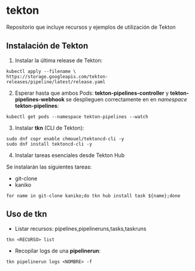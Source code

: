 # tekton
Repositorio que incluye recursos y ejemplos de utilización de Tekton

## Instalación de Tekton

1. Instalar la última release de Tekton:

```
kubectl apply --filename \
https://storage.googleapis.com/tekton-releases/pipeline/latest/release.yaml
```

2. Esperar hasta que ambos Pods: **tekton-pipelines-controller** y **tekton-pipelines-webhook** se desplieguen correctamente en en *namespace* **tekton-pipelines**:

```
kubectl get pods --namespace tekton-pipelines --watch
```

3. Instalar **tkn** (CLI de Tekton):

```
sudo dnf copr enable chmouel/tektoncd-cli -y
sudo dnf install tektoncd-cli -y
```

4. Instalar tareas esenciales desde Tekton Hub

Se instalarán las siguientes tareas:

* git-clone
* kaniko

```
for name in git-clone kaniko;do tkn hub install task ${name};done
```

## Uso de tkn

* Listar recursos: pipelines,pipelineruns,tasks,taskruns

```
tkn <RECURSO> list
```

* Recopilar logs de una **pipelinerun**:

```
tkn pipelinerun logs <NOMBRE> -f
```
